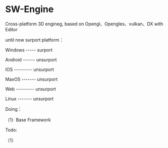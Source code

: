 # SW-Engine

Cross-platform  3D engineg, based on Opengl、Opengles、vulkan、DX
with Editor

until now surport  platform：

Windows -----      surport

Android ------    unsurport

IOS     ---------  unsurport

MaxOS   -------    unsurport

Web     ---------  unsurport

Linux   -------    unsurport

Doing：

（1）Base Framework

Todo:

（1）

